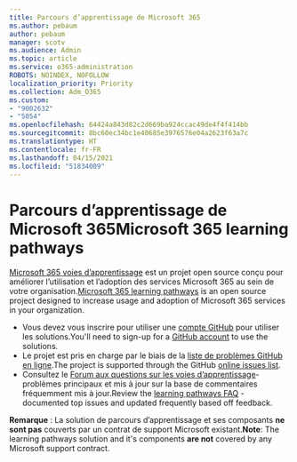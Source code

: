 ```yaml
---
title: Parcours d’apprentissage de Microsoft 365
ms.author: pebaum
author: pebaum
manager: scotv
ms.audience: Admin
ms.topic: article
ms.service: o365-administration
ROBOTS: NOINDEX, NOFOLLOW
localization_priority: Priority
ms.collection: Adm_O365
ms.custom:
- "9002632"
- "5054"
ms.openlocfilehash: 64424a843d82c2d669ba924ccac49de4f4f414bb
ms.sourcegitcommit: 8bc60ec34bc1e40685e3976576e04a2623f63a7c
ms.translationtype: HT
ms.contentlocale: fr-FR
ms.lasthandoff: 04/15/2021
ms.locfileid: "51834009"
---
```

# <a name="microsoft-365-learning-pathways"></a><span data-ttu-id="381a8-102">Parcours d’apprentissage de Microsoft 365</span><span class="sxs-lookup"><span data-stu-id="381a8-102">Microsoft 365 learning pathways</span></span>

<span data-ttu-id="381a8-103">[Microsoft 365 voies d’apprentissage](https://docs.microsoft.com/office365/customlearning/) est un projet open source conçu pour améliorer l’utilisation et l’adoption des services Microsoft 365 au sein de votre organisation.</span><span class="sxs-lookup"><span data-stu-id="381a8-103">[Microsoft 365 learning pathways](https://docs.microsoft.com/office365/customlearning/) is an open source project designed to increase usage and adoption of Microsoft 365 services in your organization.</span></span>

- <span data-ttu-id="381a8-104">Vous devez vous inscrire pour utiliser une [compte GitHub](https://aka.ms/joingithub) pour utiliser les solutions.</span><span class="sxs-lookup"><span data-stu-id="381a8-104">You'll need to sign-up for a [GitHub account](https://aka.ms/joingithub) to use the solutions.</span></span>
- <span data-ttu-id="381a8-105">Le projet est pris en charge par le biais de la [liste de problèmes GitHub en ligne](https://aka.ms/CustomLearningHelp).</span><span class="sxs-lookup"><span data-stu-id="381a8-105">The project is supported through the GitHub [online issues list](https://aka.ms/CustomLearningHelp).</span></span>
- <span data-ttu-id="381a8-106">Consultez le [Forum aux questions sur les voies d’apprentissage](https://docs.microsoft.com/office365/customlearning/faq)-problèmes principaux et mis à jour sur la base de commentaires fréquemment mis à jour.</span><span class="sxs-lookup"><span data-stu-id="381a8-106">Review the [learning pathways FAQ](https://docs.microsoft.com/office365/customlearning/faq) - documented top issues and updated frequently based off feedback.</span></span>

<span data-ttu-id="381a8-107">**Remarque** : La solution de parcours d’apprentissage et ses composants **ne sont pas** couverts par un contrat de support Microsoft existant.</span><span class="sxs-lookup"><span data-stu-id="381a8-107">**Note**: The learning pathways solution and it's components **are not** covered by any Microsoft support contract.</span></span>

